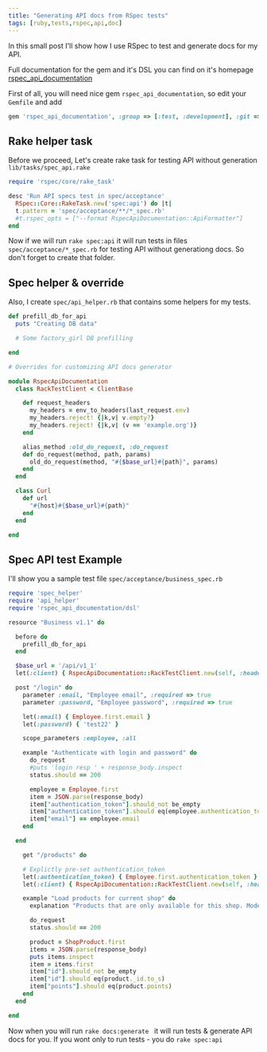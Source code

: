 ```yaml
---
title: "Generating API docs from RSpec tests"
tags: [ruby,tests,rspec,api,doc]
---
```


In this small post I'll show how I use RSpec to test and generate docs for my API.

Full documentation for the gem and it's DSL you can find on it's homepage [rspec_api_documentation](http://github.com/zipmark/rspec_api_documentation)

First of all, you will need nice gem `rspec_api_documentation`, so edit your `Gemfile` and add

``` ruby
gem 'rspec_api_documentation', :group => [:test, :development], :git => "git://github.com/zipmark/rspec_api_documentation.git"

```

## Rake helper task
Before we proceed, Let's create rake task for testing API without generation `lib/tasks/spec_api.rake`

``` ruby
require 'rspec/core/rake_task'

desc 'Run API specs test in spec/acceptance'
  RSpec::Core::RakeTask.new('spec:api') do |t|
  t.pattern = 'spec/acceptance/**/*_spec.rb'
  #t.rspec_opts = ["--format RspecApiDocumentation::ApiFormatter"]
end
```


Now if we will run `rake spec:api` it will run tests in files `spec/acceptance/*_spec.rb` for testing API without generationg docs. So don't forget to create that folder.

## Spec helper & override
Also, I create `spec/api_helper.rb` that contains some helpers for my tests.

``` ruby
def prefill_db_for_api
  puts "Creating DB data"

  # Some factory_girl DB prefilling

end

# Overrides for customizing API docs generator

module RspecApiDocumentation
  class RackTestClient < ClientBase

    def request_headers
      my_headers = env_to_headers(last_request.env)
      my_headers.reject! {|k,v| v.empty?}
      my_headers.reject! {|k,v| (v == 'example.org')}
    end

    alias_method :old_do_request, :do_request
    def do_request(method, path, params)
      old_do_request(method, "#{$base_url}#{path}", params)
    end
  end

  class Curl
    def url
      "#{host}#{$base_url}#{path}"
    end
  end

end
```


## Spec API test Example
I'll show you a sample test file
`spec/acceptance/business_spec.rb`

``` ruby
require 'spec_helper'
require 'api_helper'
require 'rspec_api_documentation/dsl'

resource "Business v1.1" do

  before do
    prefill_db_for_api
  end

  $base_url = '/api/v1_1'
  let(:client) { RspecApiDocumentation::RackTestClient.new(self, :headers => { "HTTP_ACCEPT" => "application/json" }) }

  post "/login" do
    parameter :email, "Employee email", :required => true
    parameter :password, "Employee password", :required => true

    let(:email) { Employee.first.email }
    let(:password) { 'test22' }

    scope_parameters :employee, :all

    example "Authenticate with login and password" do
      do_request
      #puts 'login resp ' + response_body.inspect
      status.should == 200

      employee = Employee.first
      item = JSON.parse(response_body)
      item["authentication_token"].should_not be_empty
      item["authentication_token"].should eq(employee.authentication_token)
      item["email"] == employee.email
    end

  end

    get "/products" do

    # Explictly pre-set authentication_token
    let(:authentication_token) { Employee.first.authentication_token }
    let(:client) { RspecApiDocumentation::RackTestClient.new(self, :headers => { "HTTP_ACCEPT" => "application/json", 'HTTP_X_RABATME_AUTH_TOKEN' => authentication_token }) }

    example "Load products for current shop" do
      explanation "Products that are only available for this shop. Model: ShopProduct"

      do_request
      status.should == 200

      product = ShopProduct.first
      items = JSON.parse(response_body)
      puts items.inspect
      item = items.first
      item["id"].should_not be_empty
      item["id"].should eq(product._id.to_s)
      item["points"].should eq(product.points)
    end
  end

end
```


Now when you will run `rake docs:generate ` it will run tests & generate API docs for you. If you wont only to run tests - you do `rake spec:api`
